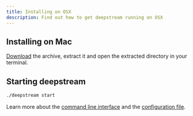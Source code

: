 ```yaml
---
title: Installing on OSX
description: Find out how to get deepstream running on OSX
---
```


## Installing on Mac
[Download](TODO) the archive, extract it and open the extracted directory in your terminal.

## Starting deepstream
```bash
./deepstream start
```

Learn more about the [command line interface](/docs/server/command-line-interface/)
and the [configuration file](/docs/server/configuration).
